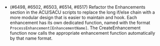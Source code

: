 - (#6498, #6502, #6503, #6514, #6517) Refactor the Enhancements section in the ACU/SACU scripts to replace the long if/else chain with a more modular design that is easier to maintain and hook. Each enhancement has its own dedicated function, named with the format `ProcessEnhancement[EnhancementName]`. The CreateEnhancement function now calls the appropriate enhancement function automatically by that name format.
